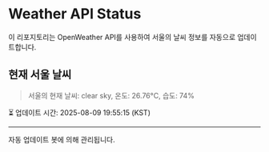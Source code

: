 
# Weather API Status

이 리포지토리는 OpenWeather API를 사용하여 서울의 날씨 정보를 자동으로 업데이트합니다.

## 현재 서울 날씨
> 서울의 현재 날씨: clear sky, 온도: 26.76°C, 습도: 74%

⏳ 업데이트 시간: 2025-08-09 19:55:15 (KST)

---
자동 업데이트 봇에 의해 관리됩니다.
